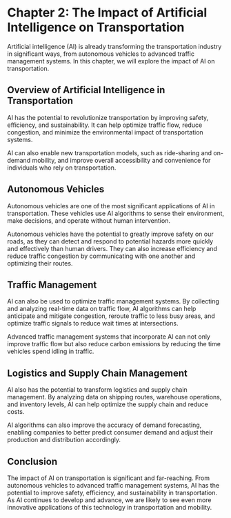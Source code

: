 Chapter 2: The Impact of Artificial Intelligence on Transportation
==================================================================

Artificial intelligence (AI) is already transforming the transportation industry in significant ways, from autonomous vehicles to advanced traffic management systems. In this chapter, we will explore the impact of AI on transportation.

Overview of Artificial Intelligence in Transportation
-----------------------------------------------------

AI has the potential to revolutionize transportation by improving safety, efficiency, and sustainability. It can help optimize traffic flow, reduce congestion, and minimize the environmental impact of transportation systems.

AI can also enable new transportation models, such as ride-sharing and on-demand mobility, and improve overall accessibility and convenience for individuals who rely on transportation.

Autonomous Vehicles
-------------------

Autonomous vehicles are one of the most significant applications of AI in transportation. These vehicles use AI algorithms to sense their environment, make decisions, and operate without human intervention.

Autonomous vehicles have the potential to greatly improve safety on our roads, as they can detect and respond to potential hazards more quickly and effectively than human drivers. They can also increase efficiency and reduce traffic congestion by communicating with one another and optimizing their routes.

Traffic Management
------------------

AI can also be used to optimize traffic management systems. By collecting and analyzing real-time data on traffic flow, AI algorithms can help anticipate and mitigate congestion, reroute traffic to less busy areas, and optimize traffic signals to reduce wait times at intersections.

Advanced traffic management systems that incorporate AI can not only improve traffic flow but also reduce carbon emissions by reducing the time vehicles spend idling in traffic.

Logistics and Supply Chain Management
-------------------------------------

AI also has the potential to transform logistics and supply chain management. By analyzing data on shipping routes, warehouse operations, and inventory levels, AI can help optimize the supply chain and reduce costs.

AI algorithms can also improve the accuracy of demand forecasting, enabling companies to better predict consumer demand and adjust their production and distribution accordingly.

Conclusion
----------

The impact of AI on transportation is significant and far-reaching. From autonomous vehicles to advanced traffic management systems, AI has the potential to improve safety, efficiency, and sustainability in transportation. As AI continues to develop and advance, we are likely to see even more innovative applications of this technology in transportation and mobility.
